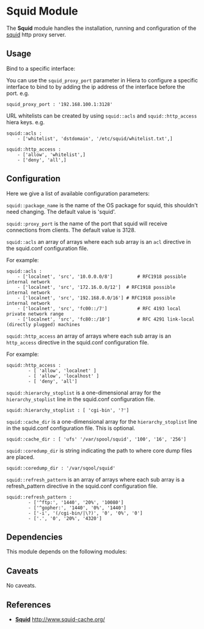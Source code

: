 # Squid Module

The **Squid** module handles the installation, running and configuration of 
the [squid](#squid) http proxy server.

## Usage

Bind to a specific interface:

You can use the `squid_proxy_port` parameter in Hiera to configure a specific interface to bind to by adding the ip address of the interface before the port. e.g.

	squid_proxy_port : '192.168.100.1:3128'

URL whitelists can be created by using `squid::acls` and `squid::http_access` hiera keys. e.g.

	squid::acls :
		- ['whitelist', 'dstdomain', '/etc/squid/whitelist.txt',]

	squid::http_access :
		- ['allow', 'whitelist',]
		- ['deny', 'all',]


## Configuration

Here we give a list of available configuration parameters:

`squid::package_name` is the name of the OS package for squid, this shouldn't need changing. The default value is 'squid'.

`squid::proxy_port` is the name of the port that squid will receive connections from clients. The default value is 3128.

`squid::acls` an array of arrays where each sub array is an `acl` directive in the squid.conf configuration file. 

For example: 

	squid::acls : 
		- ['localnet', 'src', '10.0.0.0/8'] 		# RFC1918 possible internal network
		- ['localnet', 'src', '172.16.0.0/12'] 	# RFC1918 possible internal network
		- ['localnet', 'src', '192.168.0.0/16'] # RFC1918 possible internal network
		- ['localnet', 'src', 'fc00::/7'] 			# RFC 4193 local private network range
		- ['localnet', 'src', 'fc80::/10'] 			# RFC 4291 link-local (directly plugged) machines

`squid::http_access` an array of arrays where each sub array is an `http_access` directive in the squid.conf configuration file. 

For example:

	squid::http_access :
			- [ 'allow', 'localnet' ]
			- [ 'allow', 'localhost' ] 
			- [ 'deny', 'all']

`squid::hierarchy_stoplist` is a one-dimensional array for the `hierarchy_stoplist` line in the squid.conf configuration file.

	squid::hierarchy_stoplist : [ 'cgi-bin', '?']

`squid::cache_dir` is a one-dimensional array for the `hierarchy_stoplist` line in the squid.conf configuration file. This is optional.

	squid::cache_dir : [ 'ufs' '/var/spool/squid', '100', '16', '256']

`squid::coredump_dir` is string indicating the path to where core dump files are placed.

	squid::coredump_dir : '/var/sqool/squid'

`squid::refresh_pattern` is an array of arrays where each sub array is a refresh_pattern directive in the squid.conf configuration file.

	squid::refresh_pattern : 
			- ['^ftp:', '1440', '20%', '10080']
			- ['^gopher:', '1440', '0%', '1440']
			- ['-i', '(/cgi-bin/|\?)', '0', '0%', '0']
			- ['.', '0', '20%', '4320']

## Dependencies

This module depends on the following modules:

## Caveats

No caveats.

## References

* [**Squid**](id:squid) http://www.squid-cache.org/


